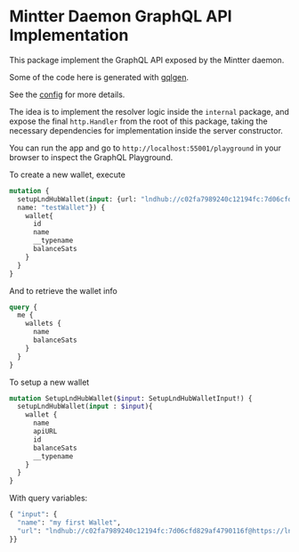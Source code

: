 # Mintter Daemon GraphQL API Implementation

This package implement the GraphQL API exposed by the Mintter daemon.

Some of the code here is generated with [gqlgen](https://github.com/99designs/gqlgen).

See the [config](./gqlgen.yml) for more details.

The idea is to implement the resolver logic inside the `internal` package, and expose the final `http.Handler` from the root of this package,
taking the necessary dependencies for implementation inside the server constructor.

You can run the app and go to `http://localhost:55001/playground` in your browser to inspect the GraphQL Playground. 

To create a new wallet, execute
```graphql
mutation {
  setupLndHubWallet(input: {url: "lndhub://c02fa7989240c12194fc:7d06cfd829af4790116f@https://lndhub.io",
  name: "testWallet"}) {
    wallet{
      id
      name
      __typename
      balanceSats
    }
  }
}
```

And to retrieve the wallet info
```graphql
query {
  me {
    wallets {
      name
      balanceSats
    }
  }
}
```
To setup a new wallet
```graphql
mutation SetupLndHubWallet($input: SetupLndHubWalletInput!) {
  setupLndHubWallet(input : $input){
    wallet {
      name
      apiURL
      id
      balanceSats
      __typename
    }
  }
}
```
With query variables:
```graphql
{ "input": {
  "name": "my first Wallet",
  "url": "lndhub://c02fa7989240c12194fc:7d06cfd829af4790116f@https://lndhub.io"
}}
```
